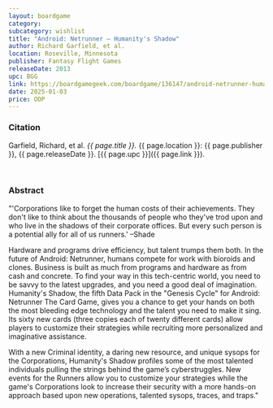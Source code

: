 ```yaml
---
layout: boardgame
category:
subcategory: wishlist
title: "Android: Netrunner – Humanity's Shadow"
author: Richard Garfield, et al.
location: Roseville, Minnesota
publisher: Fantasy Flight Games
releaseDate: 2013
upc: BGG
link: https://boardgamegeek.com/boardgame/136147/android-netrunner-humanitys-shadow
date: 2025-01-03
price: OOP
---
```


### Citation

Garfield, Richard, et al. *{{ page.title }}.* {{ page.location }}: {{ page.publisher }}, {{ page.releaseDate }}. [{{ page.upc }}]({{ page.link }}).

<br>


### Abstract

"'Corporations like to forget the human costs of their achievements. They don't like to think about the thousands of people who they've trod upon and who live in the shadows of their corporate offices. But every such person is a potential ally for all of us runners.' –Shade

Hardware and programs drive efficiency, but talent trumps them both. In the future of Android: Netrunner, humans compete for work with bioroids and clones. Business is built as much from programs and hardware as from cash and concrete. To find your way in this tech-centric world, you need to be savvy to the latest upgrades, and you need a good deal of imagination. Humanity's Shadow, the fifth Data Pack in the "Genesis Cycle" for Android: Netrunner The Card Game, gives you a chance to get your hands on both the most bleeding edge technology and the talent you need to make it sing. Its sixty new cards (three copies each of twenty different cards) allow players to customize their strategies while recruiting more personalized and imaginative assistance.

With a new Criminal identity, a daring new resource, and unique sysops for the Corporations, Humanity's Shadow profiles some of the most talented individuals pulling the strings behind the game’s cyberstruggles. New events for the Runners allow you to customize your strategies while the game's Corporations look to increase their security with a more hands-on approach based upon new operations, talented sysops, traces, and traps."
